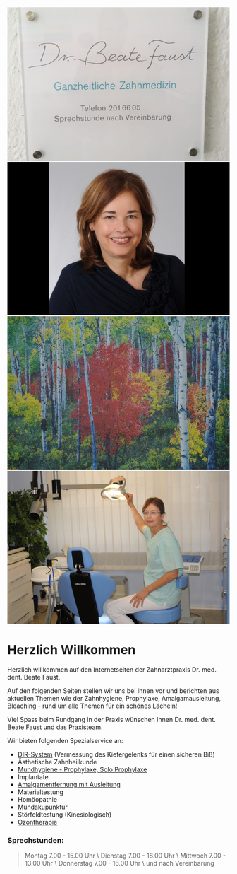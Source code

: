<div class="carousel">
<div><img src="/assets/images/thumb/carousell_06.jpg" /></div>
<div><img src="/assets/images/thumb/carousell_05.jpg" /></div>
<div><img src="/assets/images/thumb/carousell_01.jpg" /></div>
<div><img src="/assets/images/thumb/carousell_04.jpg" /></div>
</div>

# Herzlich Willkommen

Herzlich willkommen auf den Internetseiten der Zahnarztpraxis Dr. med. dent. Beate Faust.

Auf den folgenden Seiten stellen wir uns bei Ihnen vor und berichten aus aktuellen Themen wie der Zahnhygiene, Prophylaxe, Amalgamausleitung, Bleaching - rund um alle Themen für ein schönes Lächeln!

Viel Spass beim Rundgang in der Praxis wünschen Ihnen Dr. med. dent. Beate Faust und das Praxisteam.

Wir bieten folgenden Spezialservice an:

* [DIR-System](/dir) (Vermessung des Kiefergelenks für einen sicheren Biß)
* Ästhetische Zahnheilkunde
* [Mundhygiene - Prophylaxe, Solo Prophylaxe](/health_tipps)
* Implantate
* [Amalgamentfernung mit Ausleitung](/detox)
* Materialtestung
* Homöopathie
* Mundakupunktur
* Störfeldtestung (Kinesiologisch)
* [Ozontherapie](/ozontherapy)

### Sprechstunden:

> Montag        7.00 - 15.00 Uhr \\
> Dienstag      7.00 - 18.00 Uhr \\
> Mittwoch      7.00 - 13.00 Uhr \\
> Donnerstag    7.00 - 16.00 Uhr \\
> und nach Vereinbarung

